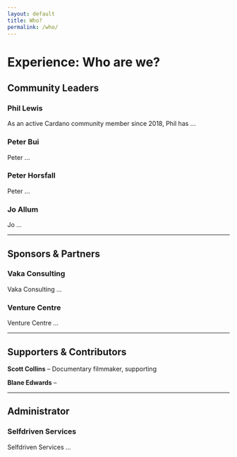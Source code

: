 ```yaml
---
layout: default
title: Who?
permalink: /who/
---
```

# Experience: Who are we?

## Community Leaders
### Phil Lewis
As an active Cardano community member since 2018, Phil has ...

### Peter Bui
Peter ...

### Peter Horsfall 
Peter ...

### Jo Allum
Jo ...

---

## Sponsors & Partners
### Vaka Consulting
Vaka Consulting ...

### Venture Centre
Venture Centre ...

---

## Supporters & Contributors
**Scott Collins** – Documentary filmmaker, supporting

**Blane Edwards** – 

---

## Administrator
### Selfdriven Services
Selfdriven Services ...